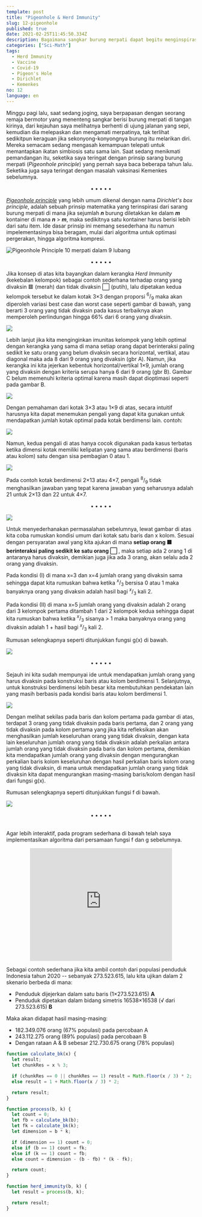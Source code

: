 ```yaml
---
template: post
title: "Pigeonhole & Herd Immunity"
slug: 12-pigeonhole
published: true
date: 2021-02-25T11:45:50.334Z
description: Bagaimana sangkar burung merpati dapat begitu menginspirasi?
categories: ["Sci-Math"]
tags:
  - Herd Immunity
  - Vaccine
  - Covid-19
  - Pigeon's Hole
  - Dirichlet
  - Kemenkes
no: 12
language: en
---
```


Minggu pagi lalu, saat sedang joging, saya berpapasan dengan seorang remaja bermotor yang menenteng sangkar berisi burung merpati di tangan kirinya, dari kejauhan saya melihatnya berhenti di ujung jalanan yang sepi, kemudian dia melepaskan dan mengamati merpatinya, tak terlihat sedikitpun keraguan jika sekonyong-konyongnya burung itu melarikan diri. Mereka semacam sedang mengasah kemampuan telepati untuk memantapkan ikatan simbiosis satu sama lain. Saat sedang menikmati pemandangan itu, seketika saya teringat dengan prinsip sarang burung merpati (_Pigeonhole principle_) yang pernah saya baca beberapa tahun lalu. Seketika juga saya teringat dengan masalah vaksinasi Kemenkes sebelumnya.

<center>• • • • •</center>

[_Pigeonhole principle_](https://en.wikipedia.org/wiki/Pigeonhole_principle) yang lebih umum dikenal dengan nama _Dirichlet's box principle_, adalah sebuah prinsip matematika yang terinspirasi dari sarang burung merpati di mana jika sejumlah **_n_** burung diletakkan ke dalam **_m_** kontainer di mana **_n_** > **_m_**, maka sedikitnya satu kontainer harus berisi lebih dari satu item. Ide dasar prinsip ini memang sesederhana itu namun impelementasinya bisa beragam, mulai dari algoritma untuk optimasi pergerakan, hingga algoritma kompresi.

![Pigeonhole Principle](https://upload.wikimedia.org/wikipedia/commons/thumb/5/5c/TooManyPigeons.jpg/350px-TooManyPigeons.jpg) 10 merpati dalam 9 lubang

<center>• • • • •</center>

Jika konsep di atas kita bayangkan dalam kerangka _Herd Immunity_ (kekebalan kelompok) sebagai contoh sederhana terhadap orang yang divaksin 🟥 (merah) dan tidak divaksin ⬜ (putih), lalu dipetakan kedua kelompok tersebut ke dalam kotak 3×3 dengan proporsi $^6/_9$ maka akan diperoleh variasi best case dan worst case seperti gambar di bawah, yang berarti 3 orang yang tidak divaksin pada kasus terbaiknya akan memperoleh perlindungan hingga 66% dari 6 orang yang divaksin.

![](images/sixpernine.png)

Lebih lanjut jika kita menginginkan imunitas kelompok yang lebih optimal dengan kerangka yang sama di mana setiap orang dapat berinteraksi paling sedikit ke satu orang yang belum divaksin secara horizontal, vertikal, atau diagonal maka ada 8 dari 9 orang yang divaksin (gbr A). Namun, jika kerangka ini kita jejerkan kebentuk horizontal/vertikal 1×9, jumlah orang yang divaksin dengan kriteria serupa hanya 6 dari 9 orang (gbr B). Gambar C belum memenuhi kriteria optimal karena masih dapat dioptimasi seperti pada gambar B.

![](images/eightpernine.png)

Dengan pemahaman dari kotak 3×3 atau 1×9 di atas, secara intuitif harusnya kita dapat menemukan pengali yang dapat kita gunakan untuk mendapatkan jumlah kotak optimal pada kotak berdimensi lain. contoh:

![](images/contohintuitif.png)

Namun, kedua pengali di atas hanya cocok digunakan pada kasus terbatas ketika dimensi kotak memiliki kelipatan yang sama atau berdimensi (baris atau kolom) satu dengan sisa pembagian 0 atau 1.

![](images/contohintuitif2.png)

Pada contoh kotak berdimensi 2×13 atau 4×7, pengali $^8/_9$ tidak menghasilkan jawaban yang tepat karena jawaban yang seharusnya adalah 21 untuk 2×13 dan 22 untuk 4×7.

<center>• • • • •</center>

![](images/kondisigx.png)

Untuk menyederhanakan permasalahan sebelumnya, lewat gambar di atas kita coba rumuskan kondisi umum dari kotak satu baris dan x kolom. Sesuai dengan persyaratan awal yang kita ajukan di mana <b>setiap orang 🟥 berinteraksi paling sedikit ke satu orang ⬜ </b>, maka setiap ada 2 orang 1 di antaranya harus divaksin, demikian juga jika ada 3 orang, akan selalu ada 2 orang yang divaksin.

Pada kondisi (I) di mana x=3 dan x=4 jumlah orang yang divaksin sama sehingga dapat kita rumuskan bahwa ketika $^x/_3$ bersisa 0 atau 1 maka banyaknya orang yang divaksin adalah hasil bagi $^x/_3$ kali 2.

Pada kondisi (II) di mana x=5 jumlah orang yang divaksin adalah 2 orang dari 3 kelompok pertama ditambah 1 dari 2 kelompok kedua sehingga dapat kita rumuskan bahwa ketika $^x/_3$ sisanya > 1 maka banyaknya orang yang divaksin adalah 1 + hasil bagi $^x/_3$ kali 2.

Rumusan selengkapnya seperti ditunjukkan fungsi g(x) di bawah.

![](images/gx.png)

<center>• • • • •</center>

Sejauh ini kita sudah mempunyai ide untuk mendapatkan jumlah orang yang harus divaksin pada konstruksi baris atau kolom berdimensi 1. Selanjutnya, untuk konstruksi berdimensi lebih besar kita membutuhkan pendekatan lain yang masih berbasis pada kondisi baris atau kolom berdimensi 1.

![](images/kondisilebihdari.png)

Dengan melihat sekilas pada baris dan kolom pertama pada gambar di atas, terdapat 3 orang yang tidak divaksin pada baris pertama, dan 2 orang yang tidak divaksin pada kolom pertama yang jika kita refleksikan akan menghasilkan jumlah keseluruhan orang yang tidak divaksin, dengan kata lain keseluruhan jumlah orang yang tidak divaksin adalah perkalian antara jumlah orang yang tidak divaksin pada baris dan kolom pertama, demikian kita mendapatkan jumlah orang yang divaksin dengan mengurangkan perkalian baris kolom keseluruhan dengan hasil perkalian baris kolom orang yang tidak divaksin, di mana untuk mendapatkan jumlah orang yang tidak divaksin kita dapat mengurangkan masing-masing baris/kolom dengan hasil dari fungsi g(x).

Rumusan selengkapnya seperti ditunjukkan fungsi f di bawah.

![](images/fx.png)

<center>• • • • •</center>
<br />

Agar lebih interaktif, pada program sederhana di bawah telah saya implementasikan algoritma dari persamaan fungsi f dan g sebelumnya.

<center>
<iframe height="300" style="width: 75%;" scrolling="no" title="Herd Immunity" src="https://codepen.io/nniinnoo/embed/YzpYYYb?height=265&theme-id=dark&default-tab=result" frameborder="no" loading="lazy" allowtransparency="true" allowfullscreen="true">
  See the Pen <a href='https://codepen.io/nniinnoo/pen/YzpYYYb'>Herd Immunity</a> by Nino
  (<a href='https://codepen.io/nniinnoo'>@nniinnoo</a>) on <a href='https://codepen.io'>CodePen</a>.
</iframe>
</center>

Sebagai contoh sederhana jika kita ambil contoh dari populasi penduduk Indonesia tahun 2020 -- sebanyak 273.523.615, lalu kita ujikan dalam 2 skenario berbeda di mana:

- Penduduk dijejerkan dalam satu baris (1×273.523.615) **A**
- Penduduk dipetakan dalam bidang simetris 16538×16538 (√ dari 273.523.615) **B**

Maka akan didapat hasil masing-masing:

- 182.349.076 orang (67% populasi) pada percobaan A
- 243.112.275 orang (89% populasi) pada percobaan B
- Dengan rataan A & B sebesar 212.730.675 orang (78% populasi)

```js
function calculate_bk(x) {
  let result;
  let chunkRes = x % 3;

  if (chunkRes == 0 || chunkRes == 1) result = Math.floor(x / 3) * 2;
  else result = 1 + Math.floor(x / 3) * 2;

  return result;
}

function process(b, k) {
  let count = 0;
  let fb = calculate_bk(b);
  let fk = calculate_bk(k);
  let dimension = b * k;

  if (dimension == 1) count = 0;
  else if (b == 1) count = fk;
  else if (k == 1) count = fb;
  else count = dimension - (b - fb) * (k - fk);

  return count;
}

function herd_immunity(b, k) {
  let result = process(b, k);

  return result;
}
```

